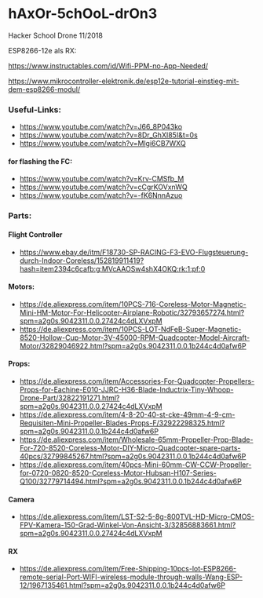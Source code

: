 # hAxOr-5chOoL-drOn3
Hacker School Drone 11/2018

ESP8266-12e als RX:

https://www.instructables.com/id/Wifi-PPM-no-App-Needed/

https://www.mikrocontroller-elektronik.de/esp12e-tutorial-einstieg-mit-dem-esp8266-modul/


### Useful-Links:
* https://www.youtube.com/watch?v=J66_8P043ko
* https://www.youtube.com/watch?v=8Dr_GhXI85I&t=0s
* https://www.youtube.com/watch?v=Mlgi6CB7WXQ
#### for flashing the FC:
* https://www.youtube.com/watch?v=Krv-CMSfb_M
* https://www.youtube.com/watch?v=cCgrKOVxnWQ
* https://www.youtube.com/watch?v=-fK6NnnAzuo

### Parts:

#### Flight Controller
* https://www.ebay.de/itm/F18730-SP-RACING-F3-EVO-Flugsteuerung-durch-Indoor-Coreless/152819911419?hash=item2394c6cafb:g:MVcAAOSw4shX4OKQ:rk:1:pf:0

#### Motors:
* https://de.aliexpress.com/item/10PCS-716-Coreless-Motor-Magnetic-Mini-HM-Motor-For-Helicopter-Airplane-Robotic/32793657274.html?spm=a2g0s.9042311.0.0.27424c4dLXVxpM
* https://de.aliexpress.com/item/10PCS-LOT-NdFeB-Super-Magnetic-8520-Hollow-Cup-Motor-3V-45000-RPM-Quadcopter-Model-Aircraft-Motor/32829046922.html?spm=a2g0s.9042311.0.0.1b244c4d0afw6P

#### Props:
* https://de.aliexpress.com/item/Accessories-For-Quadcopter-Propellers-Props-for-Eachine-E010-JJRC-H36-Blade-Inductrix-Tiny-Whoop-Drone-Part/32822191271.html?spm=a2g0s.9042311.0.0.27424c4dLXVxpM
* https://de.aliexpress.com/item/4-8-20-40-st-cke-49mm-4-9-cm-Requisiten-Mini-Propeller-Blades-Props-F/32922298325.html?spm=a2g0s.9042311.0.0.1b244c4d0afw6P
* https://de.aliexpress.com/item/Wholesale-65mm-Propeller-Prop-Blade-For-720-8520-Coreless-Motor-DIY-Micro-Quadcopter-spare-parts-40pcs/32799845267.html?spm=a2g0s.9042311.0.0.1b244c4d0afw6P
* https://de.aliexpress.com/item/40pcs-Mini-60mm-CW-CCW-Propeller-for-0720-0820-8520-Coreless-Motor-Hubsan-H107-Series-Q100/32779714494.html?spm=a2g0s.9042311.0.0.1b244c4d0afw6P

#### Camera
* https://de.aliexpress.com/item/LST-S2-5-8g-800TVL-HD-Micro-CMOS-FPV-Kamera-150-Grad-Winkel-Von-Ansicht-3/32856883661.html?spm=a2g0s.9042311.0.0.27424c4dLXVxpM

#### RX
* https://de.aliexpress.com/item/Free-Shipping-10pcs-lot-ESP8266-remote-serial-Port-WIFI-wireless-module-through-walls-Wang-ESP-12/1967135461.html?spm=a2g0s.9042311.0.0.1b244c4d0afw6P
